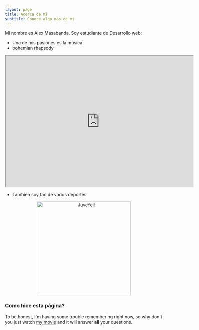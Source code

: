 ```yaml
---
layout: page
title: Acerca de mí
subtitle: Conoce algo más de mi
---
```


Mi nombre es Alex Masabanda. Soy estudiante de Desarrollo web:

- Una de mis pasiones es la música
- bohemian rhapsody

<iframe width="600" height = "420"
src="https://www.youtube.com/embed/tgbNymZ7vqY">
</iframe>

- Tambien soy fan de varios deportes

<div>
<p style = 'text-align:center;'>
<img src="https://img.freepik.com/foto-gratis/herramientas-deportivas_53876-138077.jpg?w=1060&t=st=1664217187~exp=1664217787~hmac=9761caf83000d7de67cb316e520bf0791c3d0777b2056ed2432f385b31c9b712" alt="JuveYell" width="300px">
</p>
</div>





### Como hice esta página?

To be honest, I'm having some trouble remembering right now, so why don't you just watch [my movie](https://en.wikipedia.org/wiki/The_Princess_Bride_%28film%29) and it will answer **all** your questions.
